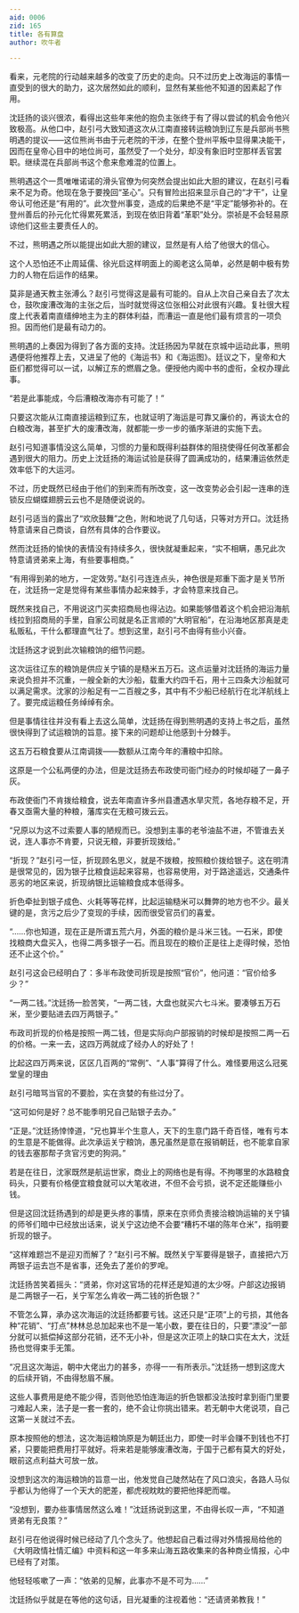 ```yaml
---
aid: 0006
zid: 165
title: 各有算盘
author: 吹牛者

---
```




  看来，元老院的行动越来越多的改变了历史的走向。只不过历史上改海运的事情一直受到的很大的助力，这次居然如此的顺利，显然有某些他不知道的因素起了作用。

  沈廷扬的谈兴很浓，看得出这些年来他的抱负主张终于有了得以尝试的机会令他兴致极高。从他口中，赵引弓大致知道这次从江南直接转运粮饷到辽东是兵部尚书熊明遇的提议——这位熊尚书由于元老院的干涉，在整个登州平叛中显得果决能干，因而在皇帝心目中的地位尚可，虽然受了一个处分，却没有象旧时空那样丢官罢职。继续混在兵部尚书这个愈来愈难混的位置上。

  熊明遇这个一贯唯唯诺诺的滑头官僚为何突然会提出如此大胆的建议，在赵引弓看来不足为奇。他现在急于要挽回“圣心”。只有冒险出招来显示自己的“才干”，让皇帝认可他还是“有用的”。此次登州事变，造成的后果绝不是“平定”能够弥补的。在登州善后的孙元化忙得累死累活，到现在依旧背着“革职”处分。崇祯是不会轻易原谅他们这些主要责任人的。

  不过，熊明遇之所以能提出如此大胆的建议，显然是有人给了他很大的信心。

  这个人恐怕还不止周延儒、徐光启这样明面上的阁老这么简单，必然是朝中极有势力的人物在后运作的结果。

  莫非是通天教主张溥么？赵引弓觉得这是最有可能的。自从上次自己亲自去了次太仓，鼓吹废漕改海的主张之后，当时就觉得这位张相公对此很有兴趣。复社很大程度上代表着南直缙绅地主为主的群体利益，而漕运一直是他们最有烦言的一项负担。因而他们是最有动力的。

  熊明遇的上奏因为得到了各方面的支持。沈廷扬因为早就在京城中运动此事，熊明遇便将他推荐上去，又进呈了他的《海运书》和《海运图》。廷议之下，皇帝和大臣们都觉得可以一试，以解辽东的燃眉之急。便授他内阁中书的虚衔，全权办理此事。

  “若是此事能成，今后漕粮改海亦有可能了！”

  只要这次能从江南直接运粮到辽东，也就证明了海运是可靠又廉价的，再谈太仓的白粮改海，甚至扩大的废漕改海，就都能一步一步的循序渐进的实施下去。

  赵引弓知道事情没这么简单，习惯的力量和既得利益群体的阻挠使得任何改革都会遇到很大的阻力。历史上沈廷扬的海运试验是获得了圆满成功的，结果漕运依然走效率低下的大运河。

  不过，历史既然已经由于他们的到来而有所改变，这一改变势必会引起一连串的连锁反应蝴蝶翅膀云云也不是随便说说的。

  赵引弓适当的露出了“欢欣鼓舞”之色，附和地说了几句话，只等对方开口。沈廷扬特意请来自己商谈，自然有具体的合作要议。

  然而沈廷扬的愉快的表情没有持续多久，很快就凝重起来，“实不相瞒，愚兄此次特意请贤弟来上海，有些要事相商。”

  “有用得到弟的地方，一定效劳。”赵引弓连连点头，神色很是郑重下面才是关节所在，沈廷扬一定是觉得有某些事情办起来棘手，才会特意来找自己。

  既然来找自己，不用说这门买卖招商局也得沾边。如果能够借着这个机会把沿海航线拉到招商局的手里，自家公司就是名正言顺的“大明官船”，在沿海地区那真是走私贩私，干什么都理直气壮了。想到这里，赵引弓不由得有些小兴奋。

  沈廷扬这才说到此次输粮饷的细节问题。

  这次运往辽东的粮饷是供应关宁镇的是糙米五万石。这点运量对沈廷扬的海运力量来说负担并不沉重，一艘全新的大沙船，载重大约四千石，用十三四条大沙船就可以满足需求。沈家的沙船足有一二百艘之多，其中有不少船已经航行在北洋航线上了。要完成运粮任务绰绰有余。

  但是事情往往并没有看上去这么简单，沈廷扬在得到熊明遇的支持上书之后，虽然很快得到了试运粮饷的旨意。接下来的问题却让他感到十分棘手。

  这五万石粮食要从江南调拨——数额从江南今年的漕粮中扣除。

  这原是一个公私两便的办法，但是沈廷扬去布政使司衙门经办的时候却碰了一鼻子灰。

  布政使衙门不肯拨给粮食，说去年南直许多州县遭遇水旱灾荒，各地存粮不足，开春又亟需大量的种粮，藩库实在无粮可拨云云。

  “兄原以为这不过索要人事的陋规而已。没想到主事的老爷油盐不进，不管谁去关说，连人事亦不肯要，只说无粮，非要折现拨给。”

  “折现？”赵引弓一怔，折现顾名思义，就是不拨粮，按照粮价拨给银子。这在明清是很常见的，因为银子比粮食运起来容易，也容易使用，对于路途遥远，交通条件恶劣的地区来说，折现纳银比运输粮食成本低得多。

  折色牵扯到银子成色、火耗等等花样，比起运输糙米可以舞弊的地方也不少。最关键的是，贪污之后少了变现的手续，因而很受官员们的喜爱。

  “……你也知道，现在正是所谓五荒六月，外面的粮价是斗米三钱。一石米，即使找粮商大盘买入，也得二两多银子一石。而且现在的粮价正是往上走得时候，恐怕还不止这个价。”

  赵引弓这会已经明白了：多半布政使司折现是按照“官价”，他问道：“官价给多少？”

  “一两二钱。”沈廷扬一脸苦笑，“一两二钱，大盘也就买六七斗米。要凑够五万石米，至少要贴进去四万两银子。”

  布政司折现的价格是按照一两二钱，但是实际向户部报销的时候却是按照二两一石的价格。一来一去，这四万两就成了经办人的好处了！

  比起这四万两来说，区区几百两的“常例”、“人事”算得了什么。难怪要用这么冠冕堂皇的理由

  赵引弓暗骂当官的不要脸，实在贪婪的有些过分了。

  “这可如何是好？总不能季明兄自己贴银子去办。”

  “正是。”沈廷扬悻悻道，“兄也算半个生意人，天下的生意门路千奇百怪，唯有亏本的生意是不能做得。此次承运关宁粮饷，愚兄虽然是意在报销朝廷，也不能拿自家的钱去塞那帮子贪官污吏的狗洞。”

  若是在往日，沈家既然是航运世家，商业上的网络也是有得。不拘哪里的水路粮食码头，只要有价格便宜粮食就可以大笔收进，不但不会亏损，说不定还能赚些小钱。

  但是这回沈廷扬遇到的却是更头疼的事情，原来在京师负责接洽粮饷运输的关宁镇的师爷们暗中已经放出话来，说关宁这边绝不会要“糟朽不堪的陈年仓米”，指明要折现的银子。

  “这样难题岂不是迎刃而解了？”赵引弓不解。既然关宁军要得是银子，直接把六万两银子运去岂不是省事，还免去了差价的罗唣。

  沈廷扬苦笑着摇头：“贤弟，你对这官场的花样还是知道的太少呀。户部这边报销是二两银子一石，关宁军怎么肯收一两二钱的折色银？”

  不管怎么算，承办这次海运的沈廷扬都要亏钱。这还只是“正项”上的亏损，其他各种“花销”、“打点”林林总总加起来也不是一笔小数，要在往日的，只要“漂没”一部分就可以抵偿掉这部分花销，还不无小补，但是这次正项上的缺口实在太大，沈廷扬也觉得束手无策。

  “况且这次海运，朝中大佬出力的甚多，亦得一一有所表示。”沈廷扬一想到这庞大的后续开销，不由得愁眉不展。

  这些人事费用是绝不能少得，否则他恐怕连海运的折色银都没法按时拿到衙门里要刁难起人来，法子是一套一套的，绝不会让你挑出错来。若无朝中大佬说项，自己这第一关就过不去。

  原本按照他的想法，这次海运粮饷原是为朝廷出力，即使一时半会赚不到钱也不打紧，只要能把费用打平就好。将来若是能够废漕改海，于国于己都有莫大的好处，眼前这点利益大可放一放。

  没想到这次的海运粮饷的旨意一出，他发觉自己陡然站在了风口浪尖，各路人马似乎都认为他得了一个天大的肥差，都虎视眈眈的要把他择肥而噬。

  “没想到，要办些事情居然这么难！”沈廷扬说到这里，不由得长叹一声，“不知道贤弟有无良策？”

  赵引弓在他说得时候已经动了几个念头了。他想起自己看过得对外情报局给他的《大明政情社情汇编》中资料和这一年多来山海五路收集来的各种商业情报，心中已经有了对策。

  他轻轻咳嗽了一声：“依弟的见解，此事亦不是不可为……”

  沈廷扬似乎就是在等他的这句话，目光凝重的注视着他：“还请贤弟教我！”



